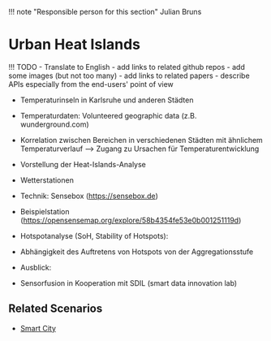 !!! note "Responsible person for this section"
    Julian Bruns

# Urban Heat Islands

!!! TODO
    - Translate to English
    - add links to related github repos
    - add some images (but not too many)
    - add links to related papers
    - describe APIs especially from the end-users' point of view
    
- Temperaturinseln in Karlsruhe und anderen Städten
- Temperaturdaten: Volunteered geographic data (z.B. wunderground.com)
- Korrelation zwischen Bereichen in verschiedenen Städten mit ähnlichem Temperaturverlauf --> Zugang zu Ursachen für Temperaturentwicklung

- Vorstellung der Heat-Islands-Analyse
- Wetterstationen
- Technik: Sensebox (<https://sensebox.de>)
- Beispielstation (<https://opensensemap.org/explore/58b4354fe53e0b001251119d>)
- Hotspotanalyse (SoH, Stability of Hotspots):
- Abhängigkeit des Auftretens von Hotspots von der Aggregationsstufe
- Ausblick:
- Sensorfusion in Kooperation mit SDIL (smart data innovation lab)


## Related Scenarios

  - [Smart City](../scenarios/smartcity/index.md)
